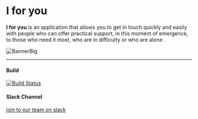# I for you

**I for you** is an application that allows you to get in touch quickly and easily with people who can offer practical support, in this moment of emergence, to those who need it most, who are in difficulty or who are alone .

![BannerBig](https://user-images.githubusercontent.com/1813054/77321820-0db51980-6d13-11ea-9215-af3f25b88272.png)

---

#### Build
[![Build Status](https://dev.azure.com/okja-team/okja/_apis/build/status/okja-team.okja?branchName=develop)](https://dev.azure.com/okja-team/okja/_build/latest?definitionId=1&branchName=develop)

#### Slack Channel
[join to our team on slack](https://join.slack.com/t/okja-team/shared_invite/zt-csqhmgo7-i8iqciFMlE~xxfS6BC1IBw)

